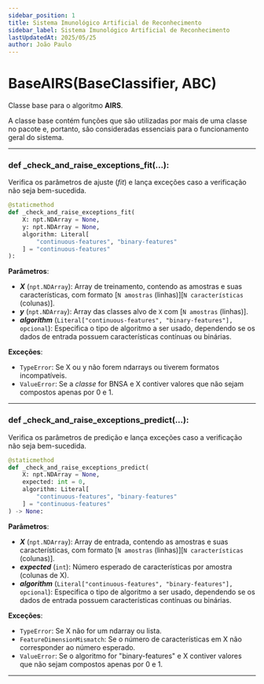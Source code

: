 ```yaml
---
sidebar_position: 1
title: Sistema Imunológico Artificial de Reconhecimento
sidebar_label: Sistema Imunológico Artificial de Reconhecimento
lastUpdatedAt: 2025/05/25
author: João Paulo
---
```


# BaseAIRS(BaseClassifier, ABC)

Classe base para o algoritmo **AIRS**.

A classe base contém funções que são utilizadas por mais de uma classe no pacote e, portanto, são consideradas essenciais para o funcionamento geral do sistema.

---

### def _check_and_raise_exceptions_fit(...):

Verifica os parâmetros de ajuste (*fit*) e lança exceções caso a verificação não seja bem-sucedida.

```python
@staticmethod
def _check_and_raise_exceptions_fit(
    X: npt.NDArray = None,
    y: npt.NDArray = None,
    algorithm: Literal[
        "continuous-features", "binary-features"
    ] = "continuous-features"
):
```

**Parâmetros**:

* ***X*** (`npt.NDArray`): Array de treinamento, contendo as amostras e suas características, com formato [`N amostras` (linhas)][`N características` (colunas)].
* ***y*** (`npt.NDArray`): Array das classes alvo de `X` com [`N amostras` (linhas)].
* ***algorithm*** (`Literal["continuous-features", "binary-features"], opcional`): Especifica o tipo de algoritmo a ser usado, dependendo se os dados de entrada possuem características contínuas ou binárias.

**Exceções**:

* `TypeError`:
  Se X ou y não forem ndarrays ou tiverem formatos incompatíveis.
* `ValueError`:
  Se a *classe* for BNSA e X contiver valores que não sejam compostos apenas por 0 e 1.

---

### def _check_and_raise_exceptions_predict(...):

Verifica os parâmetros de predição e lança exceções caso a verificação não seja bem-sucedida.

```python
@staticmethod
def _check_and_raise_exceptions_predict(
    X: npt.NDArray = None,
    expected: int = 0,
    algorithm: Literal[
        "continuous-features", "binary-features"
    ] = "continuous-features"
) -> None:
```

**Parâmetros**:

* ***X*** (`npt.NDArray`): Array de entrada, contendo as amostras e suas características, com formato [`N amostras` (linhas)][`N características` (colunas)].
* ***expected*** (`int`): Número esperado de características por amostra (colunas de X).
* ***algorithm*** (`Literal["continuous-features", "binary-features"], opcional`): Especifica o tipo de algoritmo a ser usado, dependendo se os dados de entrada possuem características contínuas ou binárias.

**Exceções**:

* `TypeError`:
  Se X não for um ndarray ou lista.
* `FeatureDimensionMismatch`:
  Se o número de características em X não corresponder ao número esperado.
* `ValueError`:
  Se o algoritmo for "binary-features" e X contiver valores que não sejam compostos apenas por 0 e 1.

---